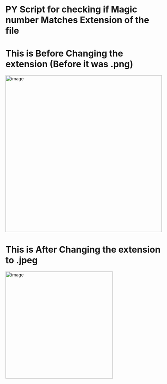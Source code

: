 # PY Script for checking if Magic number Matches Extension of the file

# This is Before Changing the extension (Before it was .png) 
<img width="500" alt="image" src="https://github.com/user-attachments/assets/59070848-1d7b-4131-bb02-c6278afdeba5" />

# This is After Changing the extension to .jpeg
<img width="343" alt="image" src="https://github.com/user-attachments/assets/8e53d86a-332d-4c66-ae4c-d78809abb1c5" />

